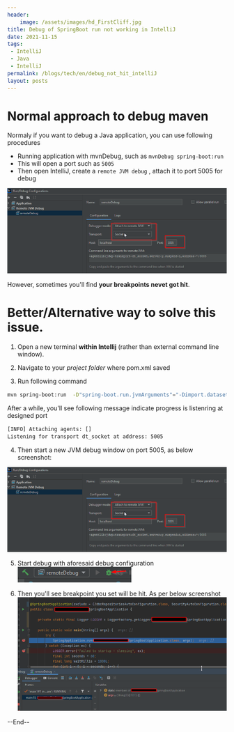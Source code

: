 ```yaml
---
header:
    image: /assets/images/hd_FirstCliff.jpg
title: Debug of SpringBoot run not working in IntelliJ
date: 2021-11-15
tags:
 - IntelliJ
 - Java
 - IntelliJ
permalink: /blogs/tech/en/debug_not_hit_intelliJ
layout: posts
---
```


# Normal approach to debug maven

Normaly if you want to debug a Java application, you can use following procedures
- Running application with mvnDebug, such as `mvnDebug spring-boot:run`
- This will open a port such as `5005`
- Then open IntelliJ, create a `remote JVM debug` , attach it to port 5005 for debug

![](/assets/images/Run_Debug_Configurations.png)

However, sometimes you'll find **your breakpoints nevet got hit**. 

# Better/Alternative way to solve this issue.

1. Open a new terminal **within Intellij** (rather than external command line window).

2. Navigate to your *project folder* where pom.xml saved

3. Run following command
```bash
mvn spring-boot:run  -D"spring-boot.run.jvmArguments"="-Dimport.dataset.list=importpb -Xdebug -Xrunjdwp:transport=dt_socket,server=y,suspend=y,address=5005"
```
After a while, you'll see following message indicate progress is listenring at designed port

```bash
[INFO] Attaching agents: []
Listening for transport dt_socket at address: 5005
```

4. Then start a new JVM debug window on port 5005, as below screenshot:

![](/assets/images/Run_Debug_Configurations.png)

5. Start debug with aforesaid debug configuration
![](/assets/images/debugIconIntelliJ.png)

6. Then you'll see breakpoint you set will be hit. As per below screenshot
![](/assets/images/BreakpointSpringBootApplication.png)


--End--
